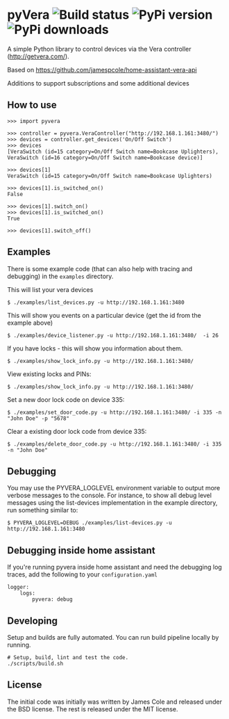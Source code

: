 # pyVera ![Build status](https://github.com/maximvelichko/pyvera/workflows/Build/badge.svg) ![PyPi version](https://img.shields.io/pypi/v/pyvera) ![PyPi downloads](https://img.shields.io/pypi/dm/pyvera)

A simple Python library to control devices via the Vera controller (http://getvera.com/).

Based on https://github.com/jamespcole/home-assistant-vera-api

Additions to support subscriptions and some additional devices

How to use
----------


    >>> import pyvera

    >>> controller = pyvera.VeraController("http://192.168.1.161:3480/")
    >>> devices = controller.get_devices('On/Off Switch')
    >>> devices
    [VeraSwitch (id=15 category=On/Off Switch name=Bookcase Uplighters), VeraSwitch (id=16 category=On/Off Switch name=Bookcase device)]

    >>> devices[1]
    VeraSwitch (id=15 category=On/Off Switch name=Bookcase Uplighters)

    >>> devices[1].is_switched_on()
    False

    >>> devices[1].switch_on()
    >>> devices[1].is_switched_on()
    True

    >>> devices[1].switch_off()


Examples
-------

There is some example code (that can also help with tracing and debugging) in the `examples` directory.

This will list your vera devices
~~~~
$ ./examples/list_devices.py -u http://192.168.1.161:3480
~~~~

This will show you events on a particular device (get the id from the example above)
~~~~
$ ./examples/device_listener.py -u http://192.168.1.161:3480/  -i 26
~~~~

If you have locks - this will show you information about them.
~~~~
$ ./examples/show_lock_info.py -u http://192.168.1.161:3480/
~~~~

View existing locks and PINs:
~~~~
$ ./examples/show_lock_info.py -u http://192.168.1.161:3480/
~~~~

Set a new door lock code on device 335:
~~~~
$ ./examples/set_door_code.py -u http://192.168.1.161:3480/ -i 335 -n "John Doe" -p "5678"
~~~~

Clear a existing door lock code from device 335:
~~~~
$ ./examples/delete_door_code.py -u http://192.168.1.161:3480/ -i 335 -n "John Doe"
~~~~

Debugging
-------
You may use the PYVERA_LOGLEVEL environment variable to output more verbose messages to the console.  For instance, to show all debug level messages using the list-devices implementation in the example directory, run something similar to:
~~~~
$ PYVERA_LOGLEVEL=DEBUG ./examples/list-devices.py -u http://192.168.1.161:3480
~~~~

Debugging inside home assistant
-------
If you're running pyvera inside home assistant and need the debugging log traces, add the following to your `configuration.yaml`


~~~~
logger:
    logs:
        pyvera: debug
~~~~

Developing
-------
Setup and builds are fully automated. You can run build pipeline locally by running.
~~~~
# Setup, build, lint and test the code.
./scripts/build.sh
~~~~

License
-------
The initial code was initially was written by James Cole and released under the BSD license. The rest is released under the MIT license.


